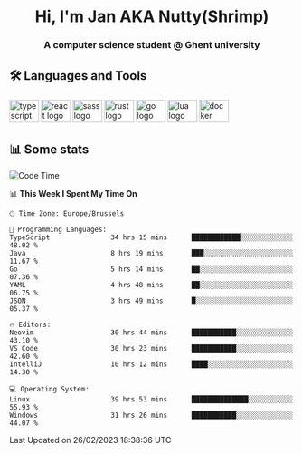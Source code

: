 <h1 align="center">Hi, I'm Jan AKA Nutty(Shrimp)</h1>
<h3 align="center">A computer science student @ Ghent university</h3>

<h2 align="left">🛠️ Languages and Tools</h2>

###

<div align="left">
  <img src="https://cdn.jsdelivr.net/gh/devicons/devicon/icons/typescript/typescript-original.svg" height="40" width="52" alt="typescript logo"  />
  <img src="https://cdn.jsdelivr.net/gh/devicons/devicon/icons/react/react-original.svg" height="40" width="52" alt="react logo"  />
  <img src="https://cdn.jsdelivr.net/gh/devicons/devicon/icons/sass/sass-original.svg" height="40" width="52" alt="sass logo"  />
  <img src="https://cdn.jsdelivr.net/gh/devicons/devicon/icons/rust/rust-plain.svg" height="40" width="52" alt="rust logo"  />
  <img src="https://cdn.jsdelivr.net/gh/devicons/devicon/icons/go/go-original.svg" height="40" width="52" alt="go logo"  />
  <img src="https://cdn.jsdelivr.net/gh/devicons/devicon/icons/lua/lua-original.svg" height="40" width="52" alt="lua logo"  />
  <img src="https://cdn.jsdelivr.net/gh/devicons/devicon/icons/docker/docker-original.svg" height="40" width="52" alt="docker logo"  />
</div>

<h2>📊 Some stats</h2>

<!--START_SECTION:waka-->
![Code Time](http://img.shields.io/badge/Code%20Time-2%2C714%20hrs%2034%20mins-blue)

📊 **This Week I Spent My Time On** 

```text
🕑︎ Time Zone: Europe/Brussels

💬 Programming Languages: 
TypeScript               34 hrs 15 mins      ████████████░░░░░░░░░░░░░   48.02 % 
Java                     8 hrs 19 mins       ███░░░░░░░░░░░░░░░░░░░░░░   11.67 % 
Go                       5 hrs 14 mins       ██░░░░░░░░░░░░░░░░░░░░░░░   07.36 % 
YAML                     4 hrs 48 mins       ██░░░░░░░░░░░░░░░░░░░░░░░   06.75 % 
JSON                     3 hrs 49 mins       █░░░░░░░░░░░░░░░░░░░░░░░░   05.37 % 

🔥 Editors: 
Neovim                   30 hrs 44 mins      ███████████░░░░░░░░░░░░░░   43.10 % 
VS Code                  30 hrs 23 mins      ███████████░░░░░░░░░░░░░░   42.60 % 
IntelliJ                 10 hrs 12 mins      ████░░░░░░░░░░░░░░░░░░░░░   14.30 % 

💻 Operating System: 
Linux                    39 hrs 53 mins      ██████████████░░░░░░░░░░░   55.93 % 
Windows                  31 hrs 26 mins      ███████████░░░░░░░░░░░░░░   44.07 % 
```


 Last Updated on 26/02/2023 18:38:36 UTC
<!--END_SECTION:waka-->
